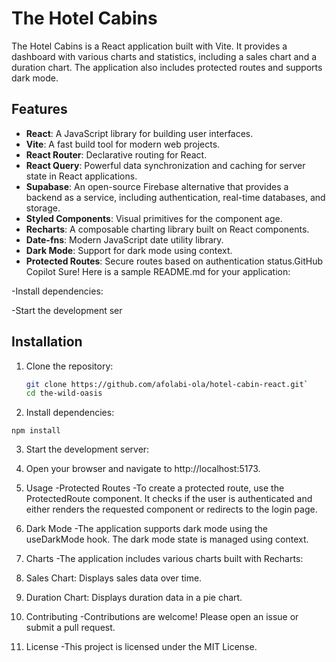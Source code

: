 # The Hotel Cabins

The Hotel Cabins is a React application built with Vite. It provides a dashboard with various charts and statistics, including a sales chart and a duration chart. The application also includes protected routes and supports dark mode.

## Features

- **React**: A JavaScript library for building user interfaces.
- **Vite**: A fast build tool for modern web projects.
- **React Router**: Declarative routing for React.
- **React Query**: Powerful data synchronization and caching for server state in React applications.
- **Supabase**: An open-source Firebase alternative that provides a backend as a service, including authentication, real-time databases, and storage.
- **Styled Components**: Visual primitives for the component age.
- **Recharts**: A composable charting library built on React components.
- **Date-fns**: Modern JavaScript date utility library.
- **Dark Mode**: Support for dark mode using context.
- **Protected Routes**: Secure routes based on authentication status.GitHub Copilot
Sure! Here is a sample README.md for your application:

-Install dependencies:

-Start the development ser

## Installation

1. Clone the repository:
   ```sh
   git clone https://github.com/afolabi-ola/hotel-cabin-react.git`
   cd the-wild-oasis

 2. Install dependencies:

 `npm install`

3. Start the development server:

4. Open your browser and navigate to http://localhost:5173.


5. Usage
-Protected Routes
-To create a protected route, use the ProtectedRoute component. It checks if the user is authenticated and either renders the requested component or redirects to the login page.

6. Dark Mode
-The application supports dark mode using the useDarkMode hook. The dark mode state is managed using context.

7. Charts
-The application includes various charts built with Recharts:

8. Sales Chart: Displays sales data over time.

9. Duration Chart: Displays duration data in a pie chart.

10. Contributing
-Contributions are welcome! Please open an issue or submit a pull request.

11. License
-This project is licensed under the MIT License.
